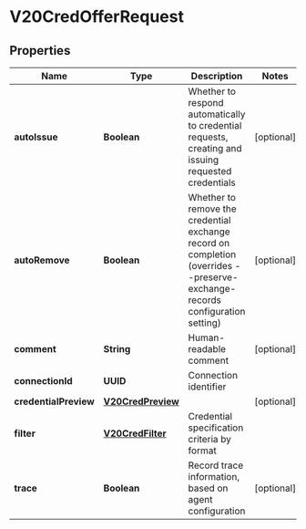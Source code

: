 

# V20CredOfferRequest


## Properties

Name | Type | Description | Notes
------------ | ------------- | ------------- | -------------
**autoIssue** | **Boolean** | Whether to respond automatically to credential requests, creating and issuing requested credentials |  [optional]
**autoRemove** | **Boolean** | Whether to remove the credential exchange record on completion (overrides --preserve-exchange-records configuration setting) |  [optional]
**comment** | **String** | Human-readable comment |  [optional]
**connectionId** | **UUID** | Connection identifier | 
**credentialPreview** | [**V20CredPreview**](V20CredPreview.md) |  |  [optional]
**filter** | [**V20CredFilter**](V20CredFilter.md) | Credential specification criteria by format | 
**trace** | **Boolean** | Record trace information, based on agent configuration |  [optional]



